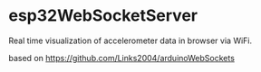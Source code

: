 # esp32WebSocketServer
Real time visualization of accelerometer data in browser via WiFi.


based on https://github.com/Links2004/arduinoWebSockets
